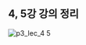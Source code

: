 ## 4, 5강 강의 정리

![p3_lec_4 5](https://user-images.githubusercontent.com/28282381/116462965-12001e80-a8a5-11eb-9832-2108a4378288.png)
